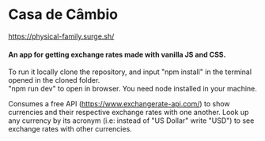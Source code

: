 # Casa de Câmbio
https://physical-family.surge.sh/

#### An app for getting exchange rates made with vanilla JS and CSS.
To run it locally clone the repository, and input "npm install" in the terminal opened in the cloned folder.
<br>
"npm run dev" to open in browser. You need node installed in your machine.

Consumes a free API (https://www.exchangerate-api.com/) to show currencies and their respective exchange rates with one another.
Look up any currency by its acronym (i.e: instead of "US Dollar" write "USD") to see exchange rates with other currencies.
